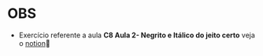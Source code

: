 # OBS
- Exercício referente a aula **C8 Aula 2- Negrito e Itálico do jeito certo** veja o [notion](https://interesting-repair-ac1.notion.site/C7-Aula-1-Hierarquia-de-T-tulos-6af7afd97a5f47788b1039fde4c92a4b):page_facing_up: